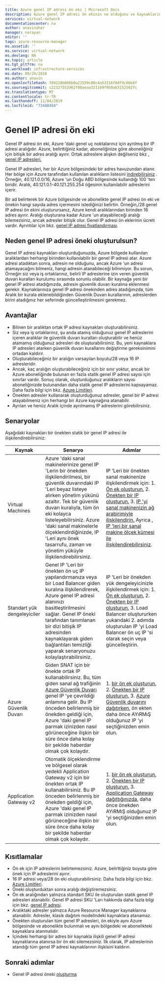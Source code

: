 ```yaml
---
title: Azure genel IP adresi ön eki | Microsoft Docs
description: Azure genel IP adresi ön ekinin ne olduğunu ve kaynaklarınıza öngörülebilir genel IP adresleri atamanıza nasıl yardımcı olabileceğini öğrenin.
services: virtual-network
documentationcenter: na
author: anavinahar
manager: narayan
editor: ''
tags: azure-resource-manager
ms.assetid: ''
ms.service: virtual-network
ms.devlang: NA
ms.topic: article
ms.tgt_pltfrm: na
ms.workload: infrastructure-services
ms.date: 09/24/2018
ms.author: anavin
ms.openlocfilehash: f89218b066b0a22559c00c4a53316f0df9c0bb8f
ms.sourcegitcommit: c22327552d62f88aeaa321189f9b9a631525027c
ms.translationtype: MT
ms.contentlocale: tr-TR
ms.lasthandoff: 11/04/2019
ms.locfileid: "73488450"
---
```

# <a name="public-ip-address-prefix"></a>Genel IP adresi ön eki

Genel IP adresi ön eki, Azure 'daki genel uç noktalarınız için ayrılmış bir IP adresi aralığıdır. Azure, belirttiğiniz kadar, aboneliğinize göre aboneliğiniz için bitişik bir adres aralığı ayırır. Ortak adreslere alışkın değilseniz bkz [. genel IP adresleri.](virtual-network-ip-addresses-overview-arm.md#public-ip-addresses)

Genel IP adresleri, her bir Azure bölgesindeki bir adres havuzundan atanır. Her bölge için Azure tarafından kullanılan aralıkların listesini [indirebilirsiniz](https://www.microsoft.com/download/details.aspx?id=56519) . Örneğin, 40.121.0.0/16, Azure 'un Doğu ABD bölgesinde kullandığı 100 'ten biridir. Aralık, 40.121.0.1-40.121.255.254 öğesinin kullanılabilir adreslerini içerir.

Bir ad belirterek bir Azure bölgesinde ve abonelikte genel IP adresi ön eki ve önekin hangi sayıda adres içermesini istediğinizi belirtin. Örneğin,/28 genel IP adresi ön ekini oluşturursanız, Azure kendi aralıklarından birinden 16 adres ayırır. Aralığı oluşturana kadar Azure 'un atayabileceği aralığı bilemezsiniz, ancak adresler bitişik olur. Genel IP adresi ön eklerinin ücreti vardır. Ayrıntılar için bkz. [genel IP adresi fiyatlandırması](https://azure.microsoft.com/pricing/details/ip-addresses).

## <a name="why-create-a-public-ip-address-prefix"></a>Neden genel IP adresi öneki oluşturulsun?

Genel IP adresi kaynakları oluşturduğunuzda, Azure bölgede kullanılan aralıklardan herhangi birinden kullanılabilir bir genel IP adresi atar. Azure adresi atadıktan sonra, adresin ne olduğunu, ancak Azure 'un adresi atamayacağını bilmeniz, hangi adresin atanabileceği bilinmiyor. Bu sorun, Örneğin siz veya iş ortaklarınız, belirli IP adreslerine izin veren güvenlik duvarı kuralları kurulumu sırasında sorunlu olabilir. Bir kaynağa yeni bir genel IP adresi atadığınızda, adresin güvenlik duvarı kuralına eklenmesi gerekir. Kaynaklarınıza genel IP adresi önekinden adres atadığınızda, tüm Aralık bir kurala eklenebildiğinden Güvenlik Duvarı kurallarının, adreslerden birini atadığınız her seferinde güncelleştirilmesini gerekmez.

## <a name="benefits"></a>Avantajlar

- Bilinen bir aralıktan ortak IP adresi kaynakları oluşturabilirsiniz.
- Siz veya iş ortaklarınız, şu anda atamış olduğunuz genel IP adreslerini içeren aralıklar ile güvenlik duvarı kuralları oluşturabilir ve henüz atamamış olduğunuz adresleri de oluşturabilirsiniz. Bu, yeni kaynaklara IP adresleri atarken güvenlik duvarı kurallarını değiştirme gereksinimini ortadan kaldırır.
- Oluşturabileceğiniz bir aralığın varsayılan boyutu/28 veya 16 IP adresleridir.
- Ancak, kaç aralığın oluşturabileceğiniz için bir sınır yoktur, ancak bir Azure aboneliğinde bulunan en fazla statik genel IP adresi sayısı için sınırlar vardır. Sonuç olarak, oluşturduğunuz aralıkların sayısı aboneliğinizde bulunandan daha statik genel IP adreslerini kapsayamaz. Daha fazla bilgi için bkz. [Azure Limitleri](../azure-subscription-service-limits.md?toc=%2fazure%2fvirtual-network%2ftoc.json#azure-resource-manager-virtual-networking-limits).
- Önekten adresler kullanarak oluşturduğunuz adresler, genel bir IP adresi atayabilmeniz için herhangi bir Azure kaynağına atanabilir.
- Ayrılan ve henüz Aralık içinde ayrılmamış IP adreslerini görebilirsiniz.

## <a name="scenarios"></a>Senaryolar
Aşağıdaki kaynakları bir önekten statik bir genel IP adresi ile ilişkilendirebilirsiniz:

|Kaynak|Senaryo|Adımlar|
|---|---|---|
|Virtual Machines| Azure 'daki sanal makinelerinize genel IP 'Lerin bir önekden ilişkilendirilmesi, bir güvenlik duvarındaki IP 'Leri beyaz listeye alırken yönetim yükünü azaltır. Tek bir güvenlik duvarı kuralıyla, tüm ön eki kolayca listeleyebilirsiniz. Azure 'daki sanal makinelerle ölçeklendirdiğinizde, IP 'Leri aynı önek tasarrufu, zaman ve yönetim yüküyle ilişkilendirebilirsiniz.| IP 'Leri bir önekten sanal makinenize ilişkilendirmek için: 1. [Ön ek oluşturun.](manage-public-ip-address-prefix.md) 2. [Önekten bir IP oluşturun.](manage-public-ip-address-prefix.md) 3. [IP 'yi sanal makinenizin ağ arabirimiyle ilişkilendirin.](virtual-network-network-interface-addresses.md#add-ip-addresses) Ayrıca [, IP 'leri bir sanal makine ölçek kümesi ile ilişkilendirebilirsiniz](https://azure.microsoft.com/resources/templates/101-vmms-with-public-ip-prefix/).
| Standart yük dengeleyiciler | Genel IP 'Leri bir önekten ön uç IP yapılandırmanıza veya bir Load Balancer giden kuralına ilişkilendirerek, Azure genel IP adresi alanınızı basitleştirilmesini sağlar. Genel IP öneki tarafından tanımlanan bir dizi bitişik IP adresinden kaynaklayarak giden bağlantıları temizliği yaparak senaryonuzu kolaylaştırabilirsiniz. | IP 'Leri bir önekden yük dengeleyicinizle ilişkilendirmek için: 1. [Ön ek oluşturun.](manage-public-ip-address-prefix.md) 2. [Önekten bir IP oluşturun.](manage-public-ip-address-prefix.md) 3. Load Balancer oluştururken yukarıdaki 2. adımda oluşturulan IP 'yi Load Balancer ön uç IP 'si olarak seçin veya güncelleştirin. |
| Azure Güvenlik Duvarı | Giden SNAT için bir önekte ortak IP kullanabilirsiniz. Bu, tüm giden sanal ağ trafiğinin [Azure Güvenlik Duvarı](../firewall/overview.md?toc=%2fazure%2fvirtual-network%2ftoc.json) genel IP 'ye çevrildiği anlamına gelir. Bu IP önceden belirlenmiş bir önekden geldiği için, Azure 'daki genel IP parmak izinizden nasıl görüneceğine ilişkin bir süre önce daha kolay bir şekilde haberdar olmak çok kolaydır. | 1. [bir ön ek oluşturun.](manage-public-ip-address-prefix.md) 2. [Önekten bir IP oluşturun.](manage-public-ip-address-prefix.md) 3. [Azure Güvenlik duvarını dağıtırken](../firewall/tutorial-firewall-deploy-portal.md?toc=%2fazure%2fvirtual-network%2ftoc.json#deploy-the-firewall), ön ekten daha önce AYıRMıŞ olduğunuz IP 'yi seçtiğinizden emin olun.|
| Application Gateway v2 | Otomatik ölçeklendirme ve bölgesel olarak yedekli Application Gateway v2 için bir önekten ortak IP kullanabilirsiniz. Bu IP önceden belirlenmiş bir önekden geldiği için, Azure 'daki genel IP parmak izinizden nasıl görüneceğine ilişkin bir süre önce daha kolay bir şekilde haberdar olmak çok kolaydır. | 1. [bir ön ek oluşturun.](manage-public-ip-address-prefix.md) 2. [Önekten bir IP oluşturun.](manage-public-ip-address-prefix.md) 3. [Application Gateway dağıttığınızda](../application-gateway/quick-create-portal.md#create-an-application-gateway), daha önce önekden AYıRMıŞ olduğunuz IP 'yi seçtiğinizden emin olun.|

## <a name="constraints"></a>Kısıtlamalar

- Ön ek için IP adreslerini belirtemezsiniz. Azure, belirttiğiniz boyuta göre önek için IP adreslerini ayırır.
- 16 IP adresi veya/28 ön eki oluşturabilirsiniz. Daha fazla bilgi için bkz. [Azure Limitleri](../azure-subscription-service-limits.md?toc=%2fazure%2fvirtual-network%2ftoc.json#azure-resource-manager-virtual-networking-limits).
- Öneki oluşturduktan sonra aralığı değiştiremezsiniz.
- Ön ek aralığından yalnızca standart SKU ile oluşturulan statik genel IP adresleri atanabilir. Genel IP adresi SKU 'Ları hakkında daha fazla bilgi için bkz. [genel IP adresi](virtual-network-ip-addresses-overview-arm.md#public-ip-addresses).
- Aralıktaki adresler yalnızca Azure Resource Manager kaynaklarına atanabilir. Adresler, klasik dağıtım modelindeki kaynaklara atanamaz.
- Önekten oluşturulan tüm genel IP adresleri, ön ekiyle aynı Azure bölgesinde ve abonelikte bulunmalı ve aynı bölgedeki ve abonelikteki kaynaklara atanmalıdır.
- İçindeki herhangi bir adres bir kaynakla ilişkili genel IP adresi kaynaklarına atanırsa bir ön eki silemezsiniz. İlk olarak, IP adreslerinin atandığı tüm genel IP adresi kaynaklarının ilişkisini kaldırın.


## <a name="next-steps"></a>Sonraki adımlar

- Genel IP adresi öneki [oluşturma](manage-public-ip-address-prefix.md)
